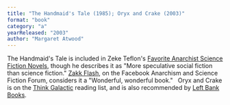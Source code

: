 ```yaml
---
title: "The Handmaid's Tale (1985); Oryx and Crake (2003)"
format: "book"
category: "a"
yearReleased: "2003"
author: "Margaret Atwood"
---
```

The Handmaid's Tale is included in Zeke Teflon's <a href="http://seesharppress.wordpress.com/2013/10/24/anarchist-science-fiction-favorite-novels/"> Favorite Anarchist Science Fiction Novels</a>, though he describes it as "More  speculative social fiction than science fiction." <a href="https://www.facebook.com/groups/anarchismandsciencefiction/">Zakk Flash</a>,  on the Facebook Anarchism and Science Fiction Forum, considers it a "Wonderful,  wonderful book."
 
Oryx and Crake  is on the <a href="http://thinkgalactic.org/reading-lists/by-author/">Think  Galactic</a> reading list, and is also recommended by <a href="http://www.leftbankbooks.com/sp.php#sf">Left Bank Books</a>.
